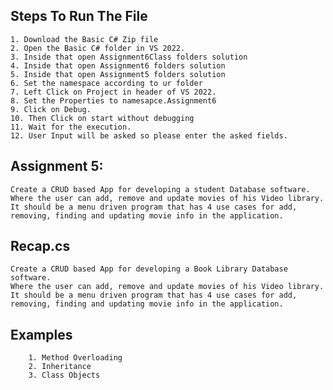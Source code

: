 ## Steps To Run The File
    1. Download the Basic C# Zip file
    2. Open the Basic C# folder in VS 2022.
    3. Inside that open Assignment6Class folders solution 
    4. Inside that open Assignment6 folders solution 
    5. Inside that open Assignment5 folders solution 
    6. Set the namespace according to ur folder
    7. Left Click on Project in header of VS 2022.
    8. Set the Properties to namesapce.Assignment6
    9. Click on Debug.
    10. Then Click on start without debugging
    11. Wait for the execution.
    12. User Input will be asked so please enter the asked fields.

## Assignment 5:
    Create a CRUD based App for developing a student Database software.
    Where the user can add, remove and update movies of his Video library. 
    It should be a menu driven program that has 4 use cases for add, removing, finding and updating movie info in the application.

## Recap.cs
    Create a CRUD based App for developing a Book Library Database software.
    Where the user can add, remove and update movies of his Video library. 
    It should be a menu driven program that has 4 use cases for add, removing, finding and updating movie info in the application.

## Examples 
        1. Method Overloading 
        2. Inheritance 
        3. Class Objects
